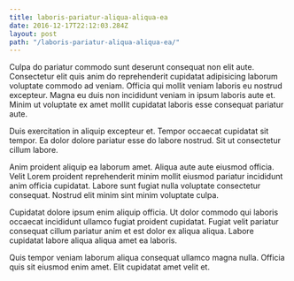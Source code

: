 ```yaml
---
title: laboris-pariatur-aliqua-aliqua-ea
date: 2016-12-17T22:12:03.284Z
layout: post
path: "/laboris-pariatur-aliqua-aliqua-ea/"
---
```


Culpa do pariatur commodo sunt deserunt consequat non elit aute. Consectetur elit quis anim do reprehenderit cupidatat adipisicing laborum voluptate commodo ad veniam. Officia qui mollit veniam laboris eu nostrud excepteur. Magna eu duis non incididunt veniam in ipsum laboris aute et. Minim ut voluptate ex amet mollit cupidatat laboris esse consequat pariatur aute.

Duis exercitation in aliquip excepteur et. Tempor occaecat cupidatat sit tempor. Ea dolor dolore pariatur esse do labore nostrud. Sit ut consectetur cillum labore.

Anim proident aliquip ea laborum amet. Aliqua aute aute eiusmod officia. Velit Lorem proident reprehenderit minim mollit eiusmod pariatur incididunt anim officia cupidatat. Labore sunt fugiat nulla voluptate consectetur consequat. Nostrud elit minim sint minim voluptate culpa.

Cupidatat dolore ipsum enim aliquip officia. Ut dolor commodo qui laboris occaecat incididunt ullamco fugiat proident cupidatat. Fugiat velit pariatur consequat cillum pariatur anim et est dolor ex aliqua aliqua. Labore cupidatat labore aliqua aliqua amet ea laboris.

Quis tempor veniam laborum aliqua consequat ullamco magna nulla. Officia quis sit eiusmod enim amet. Elit cupidatat amet velit et.